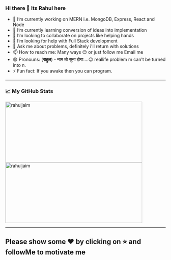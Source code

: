 ### Hi there 👋 Its Rahul here

<!--
**rahuljaim/rahuljaim** is a ✨ _special_ ✨ repository because its `README.md` (this file) appears on your GitHub profile.

Here are some ideas to get you started:
-->
- 🔭 I’m currently working on MERN i.e. MongoDB, Express, React and Node
- 🌱 I’m currently learning conversion of ideas into implementation 
- 👯 I’m looking to collaborate on projects like helping hands
- 🤔 I’m looking for help with Full Stack development
- 💬 Ask me about problems, definitely i'll return with solutions
- 📫 How to reach me: Many ways 😉 or just follow me Email me
- 😄 Pronouns: (**राहुल**) - नाम तो सुना होगा....😉 reallife problem m can't be turned into n.
- ⚡ Fun fact: If you awake then you can program. 




------------

### 📈 My GitHub Stats

<p align="left">
    <img alt="rahuljaim" height="190" width="430" src="https://github-readme-stats.vercel.app/api?username=rahuljaim&show_icons=true" />
    <img alt="rahuljaim" height="190" width="430" src="https://github-readme-stats.vercel.app/api/top-langs/?username=rahuljaim&layout=compact&hide=matlab&langs_count=10" />
</p>

------------


## **Please show some ❤️ by clicking on ⭐ and followMe to motivate me**
